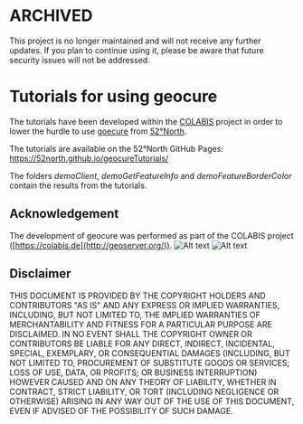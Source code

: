 # ARCHIVED

This project is no longer maintained and will not receive any further updates. If you plan to continue using it, please be aware that future security issues will not be addressed.

# Tutorials for using geocure

The tutorials have been developed within the
[COLABIS](https://colabis.de/) project in order
to lower the hurdle to use [goecure](https://github.com/52North/geocure) from [52°North](http://52north.org/).

The tutorials are available on the 52°North GitHub Pages: https://52north.github.io/geocureTutorials/

The folders _demoClient_, _demoGetFeatureInfo_ and _demoFeatureBorderColor_ contain the results from the tutorials.

## Acknowledgement

The development of geocure was performed as part of the COLABIS
project ([https://colabis.de](http://geoserver.org/)).
![Alt text](https://colabis.de/images/bmbf_logo_en.png "bmbf_logo")
![Alt text](https://colabis.de/images/Logo_En.png "Colabis Logo")

## Disclaimer

THIS DOCUMENT IS PROVIDED BY THE COPYRIGHT HOLDERS AND CONTRIBUTORS "AS IS"
AND ANY EXPRESS OR IMPLIED WARRANTIES, INCLUDING, BUT NOT LIMITED TO, THE
IMPLIED WARRANTIES OF MERCHANTABILITY AND FITNESS FOR A PARTICULAR PURPOSE ARE
DISCLAIMED. IN NO EVENT SHALL THE COPYRIGHT OWNER OR CONTRIBUTORS BE LIABLE FOR
ANY DIRECT, INDIRECT, INCIDENTAL, SPECIAL, EXEMPLARY, OR CONSEQUENTIAL DAMAGES
(INCLUDING, BUT NOT LIMITED TO, PROCUREMENT OF SUBSTITUTE GOODS OR SERVICES;
LOSS OF USE, DATA, OR PROFITS; OR BUSINESS INTERRUPTION) HOWEVER CAUSED AND
ON ANY THEORY OF LIABILITY, WHETHER IN CONTRACT, STRICT LIABILITY, OR TORT
(INCLUDING NEGLIGENCE OR OTHERWISE) ARISING IN ANY WAY OUT OF THE USE OF THIS
DOCUMENT, EVEN IF ADVISED OF THE POSSIBILITY OF SUCH DAMAGE.
